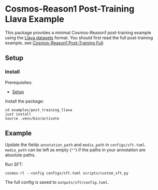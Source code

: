 # Cosmos-Reason1 Post-Training Llava Example

This package provides a minimal Cosmos-Reason1 post-training example using the [Llava datasets](https://github.com/haotian-liu/LLaVA/blob/main/docs/Finetune_Custom_Data.md) format. You should first read the full post-training example, see [Cosmos-Reason1 Post-Training Full](../post_training/README.md).

## Setup

### Install

Prerequisites:

- [Setup](../post_training/README.md#setup)

Install the package:

```shell
cd examples/post_training_llava
just install
source .venv/bin/activate
```

## Example

Update the fields `annotation_path` and `media_path` in `configs/sft.toml`. `media_path` can be left as empty (`""`) if the paths in your annotation are absolute paths. 

Run SFT:

```shell
cosmos-rl --config configs/sft.toml scripts/custom_sft.py
```

The full config is saved to `outputs/sft/config.toml`.
